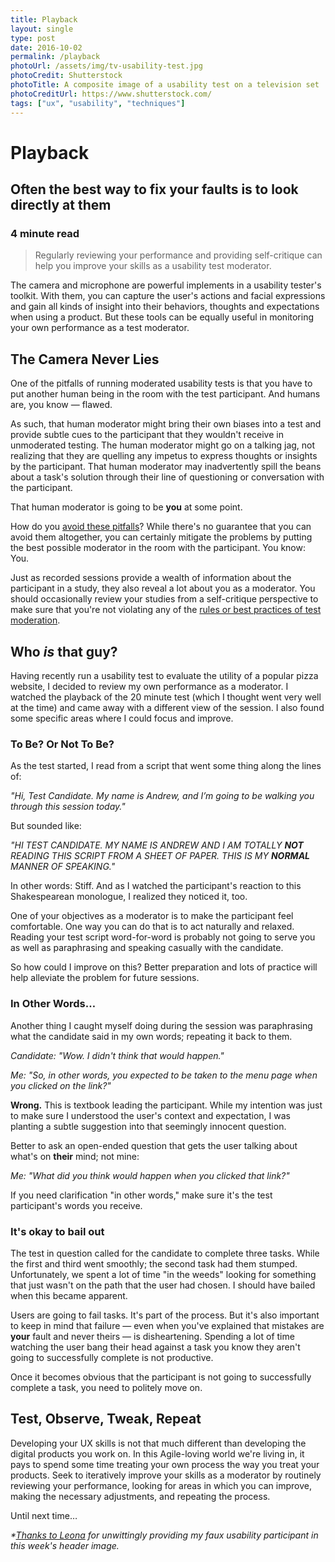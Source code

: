 ```yaml
---
title: Playback
layout: single
type: post
date: 2016-10-02
permalink: /playback
photoUrl: /assets/img/tv-usability-test.jpg
photoCredit: Shutterstock
photoTitle: A composite image of a usability test on a television set
photoCreditUrl: https://www.shutterstock.com/
tags: ["ux", "usability", "techniques"]
---
```


# Playback

## Often the best way to fix your faults is to look directly at them

### 4 minute read

> Regularly reviewing your performance and providing self-critique can help you improve your skills as a usability test moderator.

The camera and microphone are powerful implements in a usability tester's toolkit. With them, you can capture the user's actions and facial expressions and gain all kinds of insight into their behaviors, thoughts and expectations when using a product. But these tools can be equally useful in monitoring your own performance as a test moderator.

## The Camera Never Lies

One of the pitfalls of running moderated usability tests is that you have to put another human being in the room with the test participant. And humans are, you know — flawed.

As such, that human moderator might bring their own biases into a test and provide subtle cues to the participant that they wouldn't receive in unmoderated testing. The human moderator might go on a talking jag, not realizing that they are quelling any impetus to express thoughts or insights by the participant. That human moderator may inadvertently spill the beans about a task's solution through their line of questioning or conversation with the participant.

That human moderator is going to be **you** at some point.

How do you [avoid these pitfalls][1]? While there's no guarantee that you can avoid them altogether, you can certainly mitigate the problems by putting the best possible moderator in the room with the participant. You know: You.

Just as recorded sessions provide a wealth of information about the participant in a study, they also reveal a lot about you as a moderator. You should occasionally review your studies from a self-critique perspective to make sure that you're not violating any of the [rules or best practices of test moderation][2].

## Who *is* that guy?

Having recently run a usability test to evaluate the utility of a popular pizza website, I decided to review my own performance as a moderator. I watched the playback of the 20 minute test (which I thought went very well at the time) and came away with a different view of the session. I also found some specific areas where I could focus and improve.

### To Be? Or Not To Be?

As the test started, I read from a script that went some thing along the lines of:

*"Hi, Test Candidate. My name is Andrew, and I’m going to be walking you through this session today."*

But sounded like:

*"HI TEST CANDIDATE. MY NAME IS ANDREW AND I AM TOTALLY **NOT** READING THIS SCRIPT FROM A SHEET OF PAPER. THIS IS MY **NORMAL** MANNER OF SPEAKING."*

In other words: Stiff. And as I watched the participant's reaction to this Shakespearean monologue, I realized they noticed it, too.

One of your objectives as a moderator is to make the participant feel comfortable. One way you can do that is to act naturally and relaxed. Reading your test script word-for-word is probably not going to serve you as well as paraphrasing and speaking casually with the candidate.

So how could I improve on this? Better preparation and lots of practice will help alleviate the problem for future sessions.

### In Other Words…

Another thing I caught myself doing during the session was paraphrasing what the candidate said in my own words; repeating it back to them.

*Candidate: "Wow. I didn't think that would happen."*

*Me: "So, in other words, you expected to be taken to the menu page when you clicked on the link?"*

**Wrong.** This is textbook leading the participant. While my intention was just to make sure I understood the user's context and expectation, I was planting a subtle suggestion into that seemingly innocent question. 

Better to ask an open-ended question that gets the user talking about what's on **their** mind; not mine:

*Me: "What did you think would happen when you clicked that link?"*

If you need clarification "in other words," make sure it's the test participant's words you receive.

### It's okay to bail out

The test in question called for the candidate to complete three tasks. While the first and third went smoothly; the second task had them stumped. Unfortunately, we spent a lot of time "in the weeds" looking for something that just wasn't on the path that the user had chosen. I should have bailed when this became apparent.

Users are going to fail tasks. It's part of the process. But it's also important to keep in mind that failure — even when you've explained that mistakes are **your** fault and never theirs — is disheartening. Spending a lot of time watching the user bang their head against a task you know they aren't going to successfully complete is not productive.

Once it becomes obvious that the participant is not going to successfully complete a task, you need to politely move on.

## Test, Observe, Tweak, Repeat

Developing your UX skills is not that much different than developing the digital products you work on. In this Agile-loving world we're living in, it pays to spend some time treating your own process the way you treat your products. Seek to iteratively improve your skills as a moderator by routinely reviewing your performance, looking for areas in which you can improve, making the necessary adjustments, and repeating the process.

Until next time…


*\*[Thanks to Leona][3] for unwittingly providing my faux usability participant in this week's header image.*

[1]:	http://www.userfocus.co.uk/articles/4-test-moderation-mistakes.html
[2]:	https://www.usertesting.com/blog/2014/09/22/12-expert-tips-for-moderating-like-a-pro/
[3]:	http://ohleona.blogspot.com/2013/05/the-sun-makes-me-crazy.html "Oh! Leona | UK lifestyle blog"
